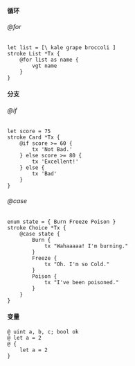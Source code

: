 #### 循环

###### @for

```
let list = [\ kale grape broccoli ]
stroke List *Tx {
    @for list as name {
		vgt name
    }
}
```

#### 分支

###### @if

```
let score = 75
stroke Card *Tx {
	@if score >= 60 {
		tx 'Not Bad.'
	} else score >= 80 {
		tx 'Excellent!'
	} else {
		tx 'Bad'
	}
}
```

###### @case

```
enum state = { Burn Freeze Poison }
stroke Choice *Tx {
	@case state {
		Burn {
			tx "Wahaaaaa! I'm burning."
		}
		Freeze {
			tx "Oh. I'm so Cold."
		}
		Poison {
			tx "I've been poisoned."
		}
	}
}
```

#### 变量

```
@ uint a, b, c; bool ok
@ let a = 2
@ {
	let a = 2
}
```